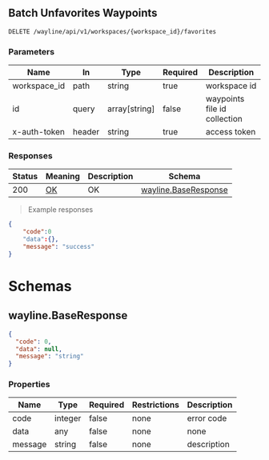 ## Batch Unfavorites Waypoints

<a id="opIdwayline-delete-favorite-batch"></a>

`DELETE /wayline/api/v1/workspaces/{workspace_id}/favorites`

<h3 id="批量删除航线文件收藏-parameters">Parameters</h3>

| Name         | In     | Type          | Required | Description                  |
| ------------ | ------ | ------------- | -------- | ---------------------------- |
| workspace_id | path   | string        | true     | workspace id                 |
| id           | query  | array[string] | false    | waypoints file id collection |
| x-auth-token | header | string        | true     | access token                 |


<h3 id="批量删除航线文件收藏-responses">Responses</h3>

| Status | Meaning                                                 | Description | Schema                                              |
| ------ | ------------------------------------------------------- | ----------- | --------------------------------------------------- |
| 200    | [OK](https://tools.ietf.org/html/rfc7231#section-6.3.1) | OK          | [wayline.BaseResponse](#schemawayline.baseresponse) |

> Example responses

```json
{
	"code":0
   	"data":{},
    "message": "success"
}
```

# Schemas

<h2 id="tocS_wayline.BaseResponse">wayline.BaseResponse</h2>

<!-- backwards compatibility -->
<a id="schemawayline.baseresponse"></a>
<a id="schema_wayline.BaseResponse"></a>
<a id="tocSwayline.baseresponse"></a>
<a id="tocswayline.baseresponse"></a>

```json
{
  "code": 0,
  "data": null,
  "message": "string"
}

```

### Properties

| Name    | Type    | Required | Restrictions | Description |
| ------- | ------- | -------- | ------------ | ----------- |
| code    | integer | false    | none         | error code  |
| data    | any     | false    | none         | none        |
| message | string  | false    | none         | description |